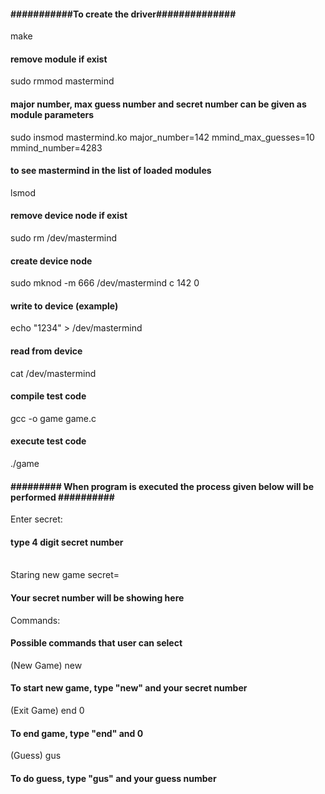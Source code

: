 <h4>###########To create the driver##############</h4>

make	
<h4>remove module if exist </h4>
sudo rmmod mastermind      

<h4>major number, max guess number and secret number can be given as module parameters</h4>
sudo insmod mastermind.ko major_number=142 mmind_max_guesses=10 mmind_number=4283	

<h4>to see mastermind in the list of loaded modules</h4>
lsmod 							

<h4>remove device node if exist</h4>
sudo rm /dev/mastermind							

<h4>create device node</h4>
sudo mknod -m 666 /dev/mastermind c 142 0

<h4>write to device (example)</h4>
echo "1234" > /dev/mastermind

<h4>read from device</h4>
cat /dev/mastermind	

<h4>compile test code</h4>
gcc -o game game.c

<h4>execute test code</h4>
./game		


<h4>######### When program is executed the process given below will be performed ##########</h4>

Enter secret: 				                    <h4>type 4 digit secret number</h4>				           
Staring new game secret= <secret number>	<h4>Your secret number will be showing here</h4>
Commands:									                <h4>Possible commands that user can select</h4>
(New Game) new <secret>						        <h4>To start new game, type "new" and your secret number</h4>
(Exit Game) end 0							            <h4>To end game, type "end" and 0</h4>
(Guess) gus <guess>							          <h4>To do guess, type "gus" and your guess number</h4>
